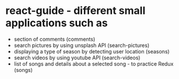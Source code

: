 # react-guide - different small applications such as

- section of comments (comments)
- search pictures by using unsplash API (search-pictures)
- displaying a type of season by detecting user location (seasons)
- search videos by using youtube API (search-videos)
- list of songs and details about a selected song - to practice Redux (songs) 
